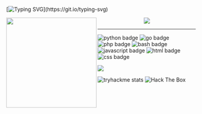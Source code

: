 [![Typing SVG](https://readme-typing-svg.herokuapp.com?font=Fira+Code&size=30&pause=1000&color=00E1F7&width=435&lines=I+will+annihilate+you!)](https://git.io/typing-svg)

<img align="left" src="https://media.tenor.com/Nzdiy3Bm1i8AAAAC/anonymous-anonymiss.gif" width="240px" />    

<p align="center"><a href="https://github.com/anuraghazra/github-readme-stats">
  <img align="center" src="https://github-readme-stats.vercel.app/api?username=RexRowan&show_icons=true&theme=radical" />
</a></p>

---

<p>
    <img src="https://img.shields.io/badge/-python-green" alt="python badge">
    <img src="https://img.shields.io/badge/-go-red" alt="go badge">
    <img src="https://img.shields.io/badge/-php-blue" alt="php badge">
    <img src="https://img.shields.io/badge/-bash-orange" alt="bash badge">
    <img src="https://img.shields.io/badge/-javascript-yellow" alt="javascript badge">
    <img src="https://img.shields.io/badge/-html-purple" alt="html badge">
    <img src="https://img.shields.io/badge/-css-pink" alt="css badge">
</p>

[![](https://visitcount.itsvg.in/api?id=RexRowan&label=Profile%20Views&color=0&icon=2&pretty=false)](https://visitcount.itsvg.in)

![tryhackme stats](https://raw.githubusercontent.com/RexRowan/RexRowan/master/assets/thm_propic.png)
<img src="http://www.hackthebox.eu/badge/image/1354396" alt="Hack The Box">




 
